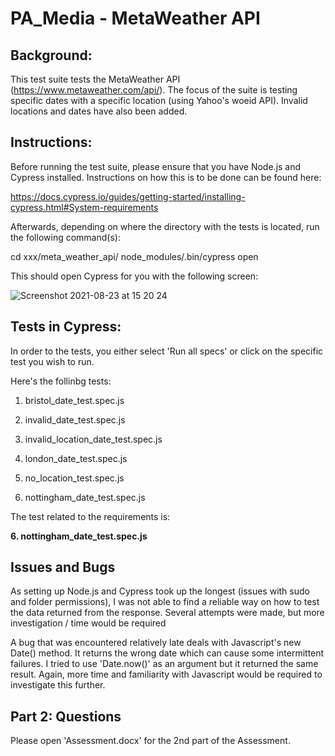 # PA_Media - MetaWeather API #

## Background: ##

This test suite tests the MetaWeather API (https://www.metaweather.com/api/). The focus of the suite is testing specific dates with a specific location (using Yahoo's woeid API). Invalid locations and dates have also been added.

##  Instructions: ## 
Before running the test suite, please ensure that you have Node.js and Cypress installed. Instructions on how this is to be done can be found here:

https://docs.cypress.io/guides/getting-started/installing-cypress.html#System-requirements

Afterwards, depending on where the directory with the tests is located, run the following command(s):

cd xxx/meta_weather_api/ node_modules/.bin/cypress open

This should open Cypress for you with the following screen:

![Screenshot 2021-08-23 at 15 20 24](https://user-images.githubusercontent.com/89274203/130463905-dfe4f845-1ae8-4e76-aafd-f0831f7eef9a.png)


##  Tests in Cypress: ## 

In order to the tests, you either select 'Run all specs' or click on the specific test you wish to run.

Here's the follinbg tests:

1. bristol_date_test.spec.js

2. invalid_date_test.spec.js

3. invalid_location_date_test.spec.js

4. london_date_test.spec.js

5. no_location_test.spec.js

6. nottingham_date_test.spec.js

The test related to the requirements is:

**6. nottingham_date_test.spec.js**

##  Issues and Bugs ## 

As setting up Node.js and Cypress took up the longest (issues with sudo and folder permissions), I was not able to find a reliable way on how to test the data returned from the response. Several attempts were made, but more investigation / time would be required 

A bug that was encountered relatively late deals with Javascript's new Date() method. It returns the wrong date which can cause some intermittent failures. I tried to use 'Date.now()' as an argument but it returned the same result. Again, more time and familiarity with Javascript would be required to investigate this further.

##  Part 2: Questions ## 

Please open 'Assessment.docx' for the 2nd part of the Assessment. 
